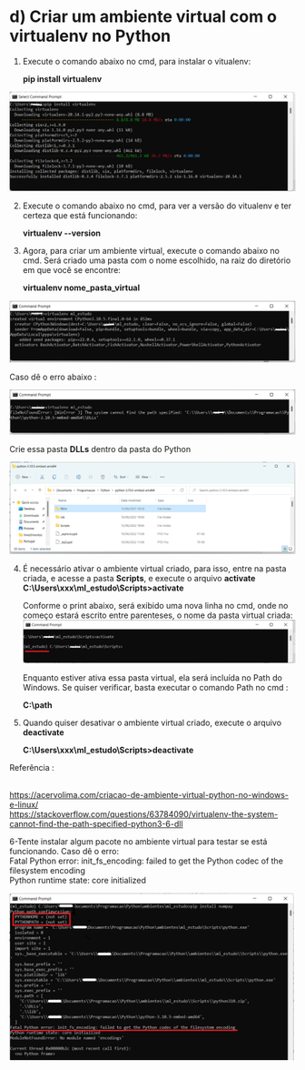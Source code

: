 # d) Criar um ambiente virtual com o **virtualenv** no Python
1. Execute o comando abaixo no cmd, para instalar o vitualenv:<p>
**pip install virtualenv**
 <img src="/image/image06.png">
    
2. Execute o comando abaixo no cmd, para ver a versão do vitualenv e ter certeza que está funcionando:<p>
**virtualenv --version**

3. Agora, para criar um ambiente virtual, execute o comando abaixo no cmd. Será criado uma pasta com o nome escolhido, na raiz do diretório em que você se encontre:<p>
**virtualenv nome_pasta_virtual**
<img src="/image/image07.png">

Caso dê o erro abaixo :<p>
<img src="/image/image08.png">

Crie essa pasta **DLLs** dentro da pasta do Python<p>
<img src="/image/image09.png">

4. É necessário ativar o ambiente virtual criado, para isso, entre na pasta criada, e acesse a pasta **Scripts**, e execute o arquivo **activate**
    **C:\Users\xxx\ml_estudo\Scripts>activate**
   
    Conforme o print abaixo, será exibido uma nova linha no cmd, onde no começo estará escrito entre parenteses, o nome da pasta virtual criada:
    <img src="/image/image10.png">

    Enquanto estiver ativa essa pasta virtual, ela será incluída no Path do Windows. Se quiser verificar, basta executar o comando Path no cmd :<p>
    **C:\path**
    
5. Quando quiser desativar o ambiente virtual criado, execute o arquivo **deactivate**<p>
    **C:\Users\xxx\ml_estudo\Scripts>deactivate**    
    
  Referência :<p>  
  https://acervolima.com/criacao-de-ambiente-virtual-python-no-windows-e-linux/<br>
  https://stackoverflow.com/questions/63784090/virtualenv-the-system-cannot-find-the-path-specified-python3-6-dll

6-Tente instalar algum pacote no ambiente virtual para testar se está funcionando. Caso dê o erro:<br>
Fatal Python error: init_fs_encoding: failed to get the Python codec of the filesystem encoding<br>
Python runtime state: core initialized<br>
    
<img src="/image/image11.png">
